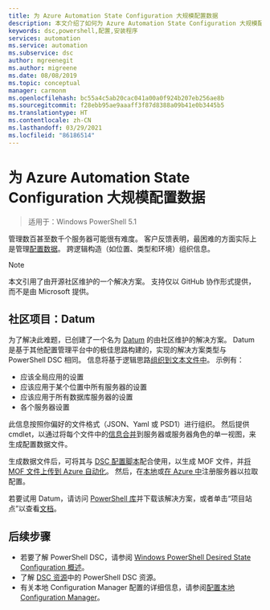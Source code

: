 ```yaml
---
title: 为 Azure Automation State Configuration 大规模配置数据
description: 本文介绍了如何为 Azure Automation State Configuration 大规模配置数据。
keywords: dsc,powershell,配置,安装程序
services: automation
ms.service: automation
ms.subservice: dsc
author: mgreenegit
ms.author: migreene
ms.date: 08/08/2019
ms.topic: conceptual
manager: carmonm
ms.openlocfilehash: bc55a4c5ab20cac041a00a0f924b207eb256ae8b
ms.sourcegitcommit: f28ebb95ae9aaaff3f87d8388a09b41e0b3445b5
ms.translationtype: HT
ms.contentlocale: zh-CN
ms.lasthandoff: 03/29/2021
ms.locfileid: "86186514"
---
```

# <a name="configure-data-at-scale-for-azure-automation-state-configuration"></a>为 Azure Automation State Configuration 大规模配置数据

> 适用于：Windows PowerShell 5.1

管理数百甚至数千个服务器可能很有难度。
客户反馈表明，最困难的方面实际上是管理[配置数据](/powershell/scripting/dsc/configurations/configdata)。
跨逻辑构造（如位置、类型和环境）组织信息。

> [!NOTE]
> 本文引用了由开源社区维护的一个解决方案。
> 支持仅以 GitHub 协作形式提供，而不是由 Microsoft 提供。

## <a name="community-project-datum"></a>社区项目：Datum

为了解决此难题，已创建了一个名为 [Datum](https://github.com/gaelcolas/Datum) 的由社区维护的解决方案。
Datum 是基于其他配置管理平台中的极佳思路构建的，实现的解决方案类型与 PowerShell DSC 相同。
信息将基于逻辑思路[组织到文本文件中](https://github.com/gaelcolas/Datum#3-intended-usage)。
示例有：

- 应该全局应用的设置
- 应该应用于某个位置中所有服务器的设置
- 应该应用于所有数据库服务器的设置
- 各个服务器设置

此信息按照你偏好的文件格式（JSON、Yaml 或 PSD1）进行组织。
然后提供 cmdlet，以通过将每个文件中的[信息合并](https://github.com/gaelcolas/Datum#datum-tree)到服务器或服务器角色的单一视图，来生成配置数据文件。

生成数据文件后，可将其与 [DSC 配置脚本](/powershell/scripting/dsc/configurations/write-compile-apply-configuration)配合使用，以生成 MOF 文件，并[将 MOF 文件上传到 Azure 自动化](./tutorial-configure-servers-desired-state.md#create-and-upload-a-configuration-to-azure-automation)。
然后，在[本地](./automation-dsc-onboarding.md#enable-physicalvirtual-linux-machines)或[在 Azure 中](./automation-dsc-onboarding.md#enable-azure-vms)注册服务器以拉取配置。

若要试用 Datum，请访问 [PowerShell 库](https://www.powershellgallery.com/packages/datum/)并下载该解决方案，或者单击“项目站点”以查看[文档](https://github.com/gaelcolas/Datum#2-getting-started--concepts)。

## <a name="next-steps"></a>后续步骤

- 若要了解 PowerShell DSC，请参阅 [Windows PowerShell Desired State Configuration 概述](/powershell/scripting/dsc/overview/overview)。
- 了解 [DSC 资源](/powershell/scripting/dsc/resources/resources)中的 PowerShell DSC 资源。
- 有关本地 Configuration Manager 配置的详细信息，请参阅[配置本地 Configuration Manager](/powershell/scripting/dsc/managing-nodes/metaconfig)。
